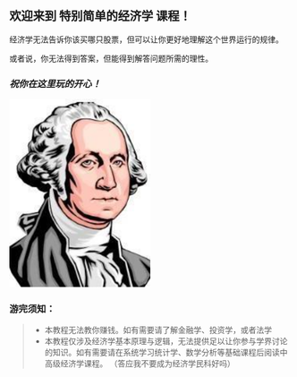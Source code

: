 ## 欢迎来到 **特别简单的经济学** 课程！

经济学无法告诉你该买哪只股票，但可以让你更好地理解这个世界运行的规律。

或者说，你无法得到答案，但能得到解答问题所需的理性。

###  *祝你在这里玩的开心！*

<img src="https://github.com/suveryeasy/EasyWorld/raw/master/pic/Adam Smith.jpeg" width="50%" height="50%">

### 游完须知：
>* 本教程无法教你赚钱。如有需要请了解金融学、投资学，或者法学
>* 本教程仅涉及经济学基本原理与逻辑，无法提供足以让你参与学界讨论的知识。如有需要请在系统学习统计学、数学分析等基础课程后阅读中高级经济学课程。
（答应我不要成为经济学民科好吗）
